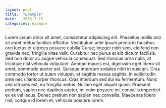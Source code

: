```yaml
---
layout: post
title:  "Example" 
date:   2016-7-15
categories: example
---
```

Lorem ipsum dolor sit amet, consectetur adipiscing elit. Phasellus mollis orci sit amet metus facilisis efficitur. Vestibulum ante ipsum primis in faucibus orci luctus et ultrices posuere cubilia Curae; Integer nibh sem, eleifend non gravida nec, fringilla vitae velit. Curabitur nec purus et elit dictum facilisis. Sed non dolor ac augue vehicula consequat. Sed rhoncus urna nulla, at tristique nisl vehicula vulputate. Aenean mauris est, dignissim eget libero sit amet, commodo auctor est. Quisque interdum sodales nibh in suscipit. Cras commodo tortor ut quam volutpat, et sagittis massa sagittis. In sollicitudin ante nec ullamcorper rhoncus. Cras interdum sed dui eu fermentum. Nunc sed ultricies est, eu fringilla metus. Nullam eget aliquet quam. Praesent pretium, sapien nec dapibus auctor, mi enim posuere mi, convallis imperdiet ex ex vel lacus. Donec pretium non sapien nec convallis. Maecenas libero nisl, congue id lorem et, vehicula posuere lorem.
